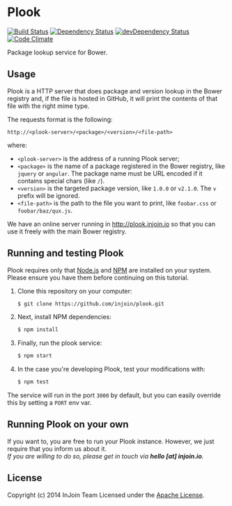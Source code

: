 # Plook
[![Build Status](http://img.shields.io/travis/injoin/plook.svg?branch=master&style=flat-square)](https://travis-ci.org/injoin/plook)
[![Dependency Status](http://img.shields.io/david/injoin/plook.svg?style=flat-square)](https://david-dm.org/injoin/plook)
[![devDependency Status](http://img.shields.io/david/dev/injoin/plook.svg?style=flat-square)](https://david-dm.org/injoin/plook#info=devDependencies)
[![Code Climate](http://img.shields.io/codeclimate/github/injoin/plook.svg?style=flat-square)](https://codeclimate.com/github/injoin/plook)

Package lookup service for Bower.

## Usage
Plook is a HTTP server that does package and version lookup in the Bower registry and, if the file
is hosted in GitHub, it will print the contents of that file with the right mime type.

The requests format is the following:

```
http://<plook-server>/<package>/<version>/<file-path>
```

where:  
- `<plook-server>` is the address of a running Plook server;
- `<package>` is the name of a package registered in the Bower registry, like `jquery` or `angular`.
  The package name must be URL encoded if it contains special chars (like `/`).
- `<version>` is the targeted package version, like `1.0.0` or `v2.1.0`. The `v` prefix will be
  ignored.
- `<file-path>` is the path to the file you want to print, like `foobar.css` or `foobar/baz/qux.js`.

We have an online server running in http://plook.injoin.io so that you can use it freely with the
main Bower registry.

## Running and testing Plook
Plook requires only that [Node.js](http://nodejs.org) and [NPM](http://npmjs.org) are installed on
your system.  
Please ensure you have them before continuing on this tutorial.
 
1. Clone this repository on your computer:
   
   ```bash
   $ git clone https://github.com/injoin/plook.git
   ```
2. Next, install NPM dependencies:
   
   ```bash
   $ npm install
   ```
   
3. Finally, run the plook service:
   
   ```bash
   $ npm start
   ```
   
4. In the case you're developing Plook, test your modifications with:
   
   ```bash
   $ npm test
   ```
   
The service will run in the port `3000` by default, but you can easily override this by setting a
`PORT` env var.

## Running Plook on your own
If you want to, you are free to run your Plook instance. However, we just require that you inform us
about it.  
_If you are willing to do so, please get in touch via __hello [at] injoin.io__._

## License
Copyright (c) 2014 InJoin Team Licensed under the [Apache License](LICENSE).
